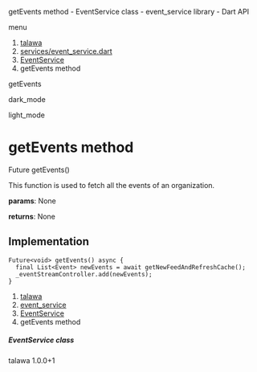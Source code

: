




getEvents method - EventService class - event\_service library - Dart API







menu

1. [talawa](../../index.html)
2. [services/event\_service.dart](../../services_event_service/services_event_service-library.html)
3. [EventService](../../services_event_service/EventService-class.html)
4. getEvents method

getEvents


dark\_mode

light\_mode




# getEvents method


Future<void>
getEvents()

This function is used to fetch all the events of an organization.

**params**:
None

**returns**:
None


## Implementation

```
Future<void> getEvents() async {
  final List<Event> newEvents = await getNewFeedAndRefreshCache();
  _eventStreamController.add(newEvents);
}
```

 


1. [talawa](../../index.html)
2. [event\_service](../../services_event_service/services_event_service-library.html)
3. [EventService](../../services_event_service/EventService-class.html)
4. getEvents method

##### EventService class





talawa
1.0.0+1






